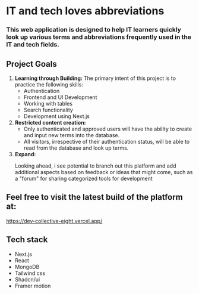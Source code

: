 <h1>IT and tech loves abbreviations</h1>
<h3><b>This web application is designed to help IT learners quickly look up various terms and abbreviations frequently used in the IT and tech fields.</b></h3>

<h2>Project Goals</h2>
<ol>
  <li>
    <b>Learning through Building: </b> The primary intent of this project is to practice the following skills:
    <ul>
      <li>Authentication</li>
      <li>Frontend and UI Development</li>
      <li>Working with tables</li>
      <li>Search functionality</li>
      <li>Development using Next.js</li>
    </ul>
  </li>
  <li>
    <b>Restricted content creation: </b>
    <ul>
      <li>Only authenticated and approved users will have the ability to create and input new terms into the database.</li>
      <li>All visitors, irrespective of their authentication status, will be able to read from the database and look up terms.</li>
    </ul>
  </li>
  <li>
    <b>Expand: </b>
    <p>Looking ahead, i see potential to branch out this platform and add additional aspects based on feedback or ideas that might come, such as a "forum" for sharing categorized tools for development</p>
  </li>
</ol>

<h2>Feel free to visit the latest build of the platform at:</h2>
<a href="https://dev-collective-eight.vercel.app/">https://dev-collective-eight.vercel.app/</a>

<h2>Tech stack</h2>
<ul>
  <li>Next.js</li>
  <li>React</li>
  <li>MongoDB</li>
  <li>Tailwind css</li>
  <li>Shadcn/ui</li>
  <li>Framer motion</li>
</ul>

